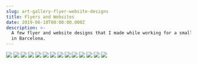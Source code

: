 ```yaml
---
slug: art-gallery-flyer-website-designs
title: Flyers and Websites
date: 2019-06-10T00:00:00.000Z
description: >-
  A few flyer and website designs that I made while working for a small gallery
  in Barcelona.
---
```


<img src="https://www.dropbox.com/s/eez4fw1z6eno1pf/alemany.jpg?raw=1" class="post-img">
<img src="https://www.dropbox.com/s/rnmbspv5t25d8eh/yo_martin.jpg?raw=1" class="post-img">
<img src="https://www.dropbox.com/s/pl048gu3rsmhujx/harwood.jpg?raw=1" class="post-img">
<img src="https://www.dropbox.com/s/bwi7obcxpg7aq4z/mailove.jpg?raw=1" class="post-img">
<img src="https://www.dropbox.com/s/pwkwswwwqca79la/subirachs.jpg?raw=1" class="post-img">
<img src="https://www.dropbox.com/s/os46sqw092atuhy/ballve.jpg?raw=1" class="post-img">
<img src="https://www.dropbox.com/s/l0jhymo61ep77eh/ceballos.jpg?raw=1" class="post-img">
<img src="https://www.dropbox.com/s/9195ym3aoy0ldra/domenech.jpg?raw=1" class="post-img">
<img src="https://www.dropbox.com/s/djsee64h7zv3crc/jasna.jpg?raw=1" class="post-img">
<img src="https://www.dropbox.com/s/2fwrrps28gea9tx/miky.jpg?raw=1" class="post-img">
<img src="https://www.dropbox.com/s/972s1fzn423lq84/nachebauer.jpg?raw=1" class="post-img">
<img src="https://www.dropbox.com/s/4s1rf5jiqvl08w8/raset.jpg?raw=1" class="post-img">
<img src="https://www.dropbox.com/s/w6op0iiuvfpa5vt/schroeder.jpg?raw=1" class="post-img">
<img src="https://www.dropbox.com/s/n6srfh2fe2vrlbs/vilanova.jpg?raw=1" class="post-img">
